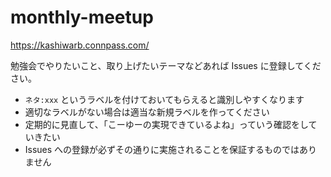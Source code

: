 # monthly-meetup
https://kashiwarb.connpass.com/

勉強会でやりたいこと、取り上げたいテーマなどあれば Issues に登録してください。

- `ネタ:xxx` というラベルを付けておいてもらえると識別しやすくなります
- 適切なラベルがない場合は適当な新規ラベルを作ってください
- 定期的に見直して、「こーゆーの実現できているよね」っていう確認をしていきたい
- Issues への登録が必ずその通りに実施されることを保証するものではありません
